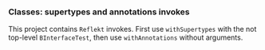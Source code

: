 ### Classes: supertypes and annotations invokes

This project contains `Reflekt` invokes. 
First use `withSupertypes` with the not top-level `BInterfaceTest`, 
then use `withAnnotations` without arguments.
